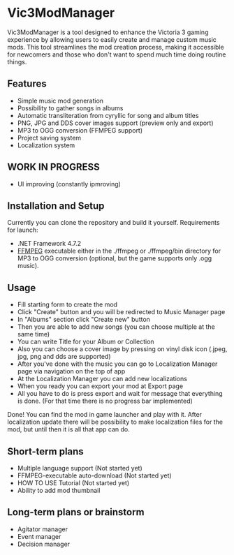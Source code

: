 # Vic3ModManager

Vic3ModManager is a tool designed to enhance the Victoria 3 gaming experience by allowing users to easily create and manage custom music mods. This tool streamlines the mod creation process, making it accessible for newcomers and those who don't want to spend much time doing routine things.

## Features
* Simple music mod generation
* Possibility to gather songs in albums
* Automatic transliteration from cyryllic for song and album titles
* PNG, JPG and  DDS cover images support (preview only and export)
* MP3 to OGG conversion (FFMPEG support)
* Project saving system
* Localization system

## WORK IN PROGRESS
* UI improving (constantly ipmroving)

## Installation and Setup
Currently you can clone the repository and build it yourself.
Requirements for launch:
- .NET Framework 4.7.2
- [FFMPEG](https://ffbinaries.com/downloads) executable either in the ./ffmpeg or ./ffmpeg/bin directory for MP3 to OGG conversion (optional, but the game supports only .ogg music).

## Usage
- Fill starting form to create the mod
- Click "Create" button and you will be redirected to Music Manager page
- In "Albums" section click "Create new" button
- Then you are able to add new songs (you can choose multiple at the same time)
- You can write Title for your Album or Collection
- Also you can choose a cover image by pressing on vinyl disk icon (.jpeg, jpg, png and dds are supported)
- After you've done with the music you can go to Localization Manager page via navigation on the top of app
- At the Localization Manager you can add new localizations
- When you ready you can export your mod at Export page
- All you have to do is press export and wait for message that everything is done. (For that time there is no progress bar implemented)

Done! You can find the mod in game launcher and play with it. After localization update there will be possibility to make localization files for the mod, but until then it is all that app can do. 

## Short-term plans
* Multiple language support (Not started yet)
* FFMPEG-executable auto-download (Not started yet)
* HOW TO USE Tutorial (Not started yet)
* Ability to add mod thumbnail

## Long-term plans or brainstorm
* Agitator manager
* Event manager
* Decision manager
